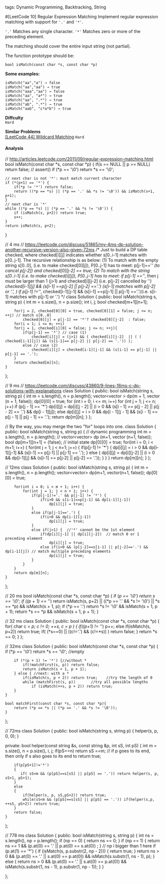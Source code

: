 tags: Dynamic Programming, Backtracking, String

#[LeetCode 10] Regular Expression Matching
Implement regular expression matching with support for `'.'` and `'*'`.

`'.'` Matches any single character.
`'*'` Matches zero or more of the preceding element.

The matching should cover the entire input string (not partial).

The function prototype should be:

    bool isMatch(const char *s, const char *p)
    
**Some examples:** 

    isMatch("aa","a") → false
    isMatch("aa","aa") → true
    isMatch("aaa","aa") → false
    isMatch("aa", "a*") → true
    isMatch("aa", ".*") → true
    isMatch("ab", ".*") → true
    isMatch("aab", "c*a*b") → true

**Diffculty**  
`Hard`

**Similar Problems**  
[[LeetCode 44] Wildcard Matching]() `Hard`


#### Analysis



// http://articles.leetcode.com/2011/09/regular-expression-matching.html
bool isMatch(const char *s, const char *p) {
    if(s == NULL || p == NULL) return false; // assert()
    if (*p == '\0') return *s == '\0';

    // next char is not '*': must match current character
    if (*(p+1) == '*') {
        if(*p != '*') return false;
        return ((*p == *s) || (*p == '.' && *s != '\0')) && isMatch(s+1, p+1);
    }
    // next char is '*'
    while ((*p == *s) || (*p == '.' && *s != '\0')) {
        if (isMatch(s, p+2)) return true;
        s++;
    }
    return isMatch(s, p+2);
}

// 4 ms
// https://leetcode.com/discuss/51865/my-4ms-dp-solution-another-recursive-version-also-given-72ms
/*
Just to build a DP table checked, where checked[i][j] indicates whether s[0..i-1] matches with p[0..j-1]. 
The recursive relationship is as below: 
(1) To match with the empty string s[0..0], (i.e. to make checked[0][j]), P[0..j-1] has to meet: 
p[j-1]=='*' (to cancel p[j-2]) and checked[0][j-2] == true; 
(2) To match with the string s[0..i-1] (i.e. to make checked[i][j]), P[0..j-1] has to meet:
if p[j-1] =='*', then j must be larger than 1 (j>1) and checked[i][j-2] (i.e. p[j-2] cancelled by '*')
checked[i-1][j] && (s[i-1] ==p[j-2] || p[j-2] =='.') (s[i-1] matches with p[j-2] or '.', )
if p[j-1] !='*', checked[i-1][j-1] && (s[i-1] ==p[j-1] || p[j-1] =='.')(i.e. s[i-1] matches with p[j-1] or '.')
*/
class Solution {
public:
    bool isMatch(string s, string p) {
        int m = s.size(), n = p.size();
        int i, j;
        bool checked[m+1][n+1];

        for(j = 2, checked[0][0] = true, checked[0][1] = false; j <= n; ++j) // match s[0..0]
            checked[0][j] = p[j-1] == '*'? checked[0][j-2]  : false;
        for(i = 1; i <= m; ++i)
        for(j = 1, checked[i][0] = false; j <= n; ++j){
            if(p[j-1] == '*') // case (1)
                checked[i][j] = (j>1) && ( checked[i][j-2]  || ( ( checked[i-1][j]) && (s[i-1]== p[j-2] || p[j-2] == '.')) );
            else // case (2)
                checked[i][j] = checked[i-1][j-1] && (s[i-1] == p[j-1] || p[j-1] == '.');        
        }
        return checked[m][n];
    }

};

// 9 ms
// https://leetcode.com/discuss/43860/9-lines-16ms-c-dp-solutions-with-explanations
class Solution {
public:
    bool isMatch(string s, string p) {
        int m = s.length(), n = p.length(); 
        vector<vector<bool> > dp(m + 1, vector<bool> (n + 1, false));
        dp[0][0] = true;
        for (int i = 0; i <= m; i++)
            for (int j = 1; j <= n; j++)
                if (p[j - 1] == '*')
                    dp[i][j] = dp[i][j - 2] || (i > 0 && (s[i - 1] == p[j - 2] || p[j - 2] == '.') && dp[i - 1][j]);
                else dp[i][j] = i > 0 && dp[i - 1][j - 1] && (s[i - 1] == p[j - 1] || p[j - 1] == '.');
        return dp[m][n];
    }
};

// By the way, you may merge the two "for" loops into one.
class Solution {
public:
    bool isMatch(string s, string p) {
        // dynamic programming
        int m = s.length(), n = p.length();
        // vector<vector<bool>> dp (m+1, vector<bool> (n+1, false));
        bool dp[m+1][n+1] = {false};
        // initial state
        dp[0][0] = true;
        for(int i = 0; i < m+1; i++) {
            for(int j = 1; j < n+1; j++) {
                if(p[j-1] != '*') {
                    dp[i][j] = i > 0 && dp[i-1][j-1] && (s[i-1] == p[j-1] || p[j-1] == '.');
                }
                else {
                    dp[i][j] = dp[i][j-2] || (i > 0 && dp[i-1][j] && (s[i-1] == p[j-2] || p[j-2] == '.')); 
                }
            }
        }
        return dp[m][n];
    }
};

// 12ms
class Solution {
public:
    bool isMatch(string s, string p) {
        int m = s.length(), n = p.length();
        vector<vector<bool>> dp(m+1, vector<bool>(n+1, false));
        dp[0][0] = true;
        
        for(int i = 0; i < m + 1; i++) {
            for(int j = 1; j < n + 1; j++) {
                if(p[j-1]!='.' && p[j-1] != '*') {
                    if(i>0 && s[i-1]==p[j-1] && dp[i-1][j-1])
                        dp[i][j] = true;
                }
                else if(p[j-1]=='.') {
                    if(i>0 && dp[i-1][j-1])
                        dp[i][j] = true;
                }
                else if(j>1) {  //'*' cannot be the 1st element
                    if(dp[i][j-1] || dp[i][j-2])  // match 0 or 1 preceding element
                        dp[i][j] = true;
                    else if(i>0 && (p[j-2]==s[i-1] || p[j-2]=='.') && dp[i-1][j]) // match multiple preceding elements
                        dp[i][j] = true;
                }
            }
        }
        return dp[m][n];
    }

};

// 20 ms
bool isMatch(const char *s, const char *p) {
    if (*p == '\0') return *s == '\0';
    if (*(p + 1) == '*')
        return isMatch(s, p+2) || ((*p == '.' && *s != '\0') || *s == *p) && isMatch(s + 1, p);
    if (*p == '.')
        return *s != '\0' && isMatch(s + 1, p + 1);
    return *s == *p && isMatch(s + 1, p + 1);
}

// 32 ms
class Solution {
public:
    bool isMatch(const char *s, const char *p) {
        for( char c = *p; c != 0; ++s, c = *p ) {
            if(*(p+1) != '*')
                p++;
            else if(isMatch(s, p+2))
                return true;
            if( (*s==0) || ((c!='.') && (c!=*s)) )
                return false;
        }
        return *s == 0;
    }
};

// 32ms
class Solution {
public:
    bool isMatch(const char *s, const char *p) {
        if (*p == '\0') return *s == '\0';  //empty

        if (*(p + 1) != '*') {//without *
            if(!matchFirst(s, p)) return false;
            return isMatch(s + 1, p + 1);
        } else { //next: with a *
            if(isMatch(s, p + 2)) return true;    //try the length of 0
            while (matchFirst(s, p))       //try all possible lengths 
                if (isMatch(++s, p + 2)) return true;
        }
    }

    bool matchFirst(const char *s, const char *p){
        return (*p == *s || (*p == '.' && *s != '\0'));
    }
};





// 72ms
class Solution {
public:
    bool isMatch(string s, string p) {
       helper(s, p, 0, 0); 
    }

private:
    bool helper(const string &s, const string &p, int sS, int pS)
    {
        int m = s.size(), n = p.size(), i, j; 
        if(pS==n) return sS ==m; // if p goes to its end, then only if s also goes to its end to return true;

        if(p[pS+1]!='*')
        {
           if( sS<m && (p[pS]==s[sS] || p[pS] == '.')) return helper(s, p, sS+1, pS+1);
        }
        else
        {
            if(helper(s, p, sS,pS+2)) return true;
            while(sS<m && (p[pS]==s[sS] || p[pS] == '.')) if(helper(s,p, ++sS, pS+2)) return true;
        }
        return false;
    }
};

// 778 ms
class Solution {
public:
    bool isMatch(string s, string p) {
        int ns = s.length(), np = p.length();
        if (np == 0) {
            return ns == 0;
        }
        if (np == 1) {
            return ns == 1
                && (p.at(0) == '.' || p.at(0) == s.at(0)) ;
        }
        // np i bigger than 1 here
        if (p.at(1) == '*') {
            if (isMatch(s, p.substr(2, np - 2))) {
                return true;
            }
            return ns > 0
                && (p.at(0) == '.' || s.at(0) == p.at(0))
                && isMatch(s.substr(1, ns - 1), p);
        } else {
            return ns > 0
                && (p.at(0) == '.' || s.at(0) == p.at(0))
                && isMatch(s.substr(1, ns - 1), p.substr(1, np - 1));
        } 
    }

};

